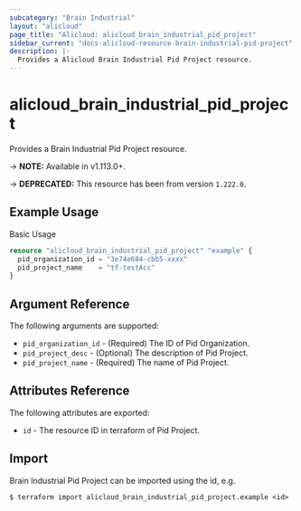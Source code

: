 ```yaml
---
subcategory: "Brain Industrial"
layout: "alicloud"
page_title: "Alicloud: alicloud_brain_industrial_pid_project"
sidebar_current: "docs-alicloud-resource-brain-industrial-pid-project"
description: |-
  Provides a Alicloud Brain Industrial Pid Project resource.
---
```


# alicloud\_brain\_industrial\_pid\_project

Provides a Brain Industrial Pid Project resource.

-> **NOTE:** Available in v1.113.0+.

-> **DEPRECATED:**  This resource has been from version `1.222.0`.

## Example Usage

Basic Usage

```terraform
resource "alicloud_brain_industrial_pid_project" "example" {
  pid_organization_id = "3e74e684-cbb5-xxxx"
  pid_project_name    = "tf-testAcc"
}

```

## Argument Reference

The following arguments are supported:

* `pid_organization_id` - (Required) The ID of Pid Organization.
* `pid_project_desc` - (Optional) The description of Pid Project.
* `pid_project_name` - (Required) The name of Pid Project.

## Attributes Reference

The following attributes are exported:

* `id` - The resource ID in terraform of Pid Project.

## Import

Brain Industrial Pid Project can be imported using the id, e.g.

```shell
$ terraform import alicloud_brain_industrial_pid_project.example <id>
```
